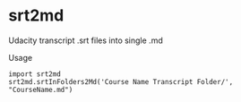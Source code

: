 # srt2md
Udacity transcript .srt files into single .md

Usage
```
import srt2md
srt2md.srtInFolders2Md('Course Name Transcript Folder/', "CourseName.md")
```
